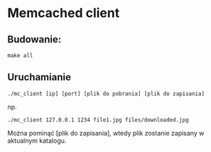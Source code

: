 # Memcached client

## Budowanie:
```
make all
```

## Uruchamianie
```
./mc_client [ip] [port] [plik do pobrania] [plik do zapisania]
```
np.
```
./mc_client 127.0.0.1 1234 file1.jpg files/downloaded.jpg
```

Można pominąć [plik do zapisania], wtedy plik zostanie zapisany w aktualnym katalogu.